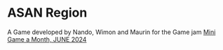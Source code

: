 # ASAN Region
A Game developed by Nando, Wimon and Maurin for the Game jam [Mini Game a Month, JUNE 2024](https://itch.io/jam/minigame-a-month-june-2024)
